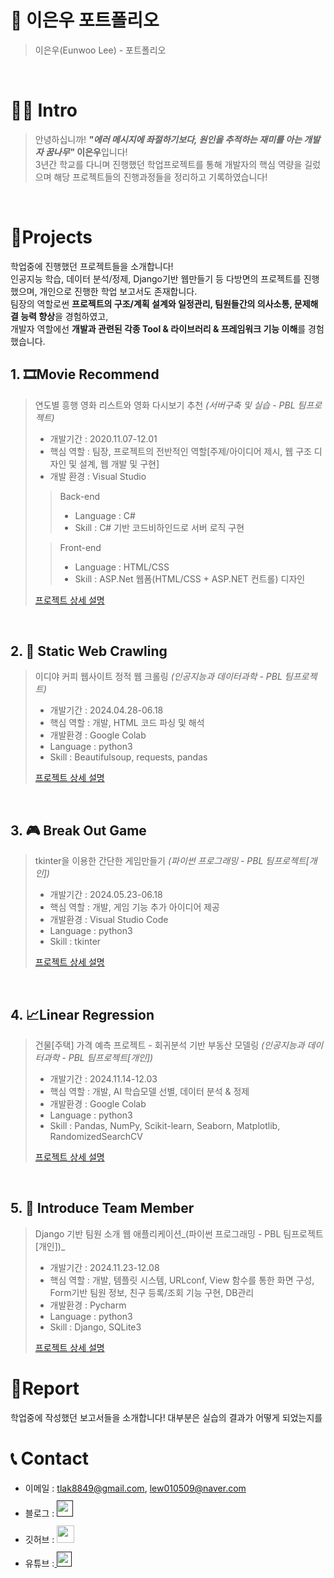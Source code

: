 # 📜 이은우 포트폴리오

> 이은우(Eunwoo Lee) - 포트폴리오

<br />

# 🙋‍♂️ Intro

> 안녕하십니까! ***"에러 메시지에 좌절하기보다, 원인을 추적하는 재미를 아는 개발자 꿈나무"*** **이은우**입니다!  
> 3년간 학교를 다니며 진행했던 학업프로젝트를 통해 개발자의 핵심 역량을 길렀으며 해당 프로젝트들의 진행과정들을 정리하고 기록하였습니다! 

<br />

# 📝Projects
학업중에 진행했던 프로젝트들을 소개합니다!  
인공지능 학습, 데이터 분석/정제, Django기반 웹만들기 등 다방면의 프로젝트를 진행했으며, 개인으로 진행한 학업 보고서도 존재합니다.  
팀장의 역할로썬 **프로젝트의 구조/계획 설계와 일정관리, 팀원들간의 의사소통, 문제해결 능력 향상**을 경험하였고, <br />
개발자 역할에선 **개발과 관련된 각종 Tool & 라이브러리 & 프레임워크 기능 이해**를 경험했습니다.

## 1. 🎞Movie Recommend

> 연도별 흥행 영화 리스트와 영화 다시보기 추천 _(서버구축 및 실습 - PBL 팀프로젝트)_
>
> - 개발기간 : 2020.11.07-12.01
> - 핵심 역할 : 팀장, 프로젝트의 전반적인 역할[주제/아이디어 제시, 웹 구조 디자인 및 설계, 웹 개발 및 구현]
> - 개발 환경 : Visual Studio
>
>> Back-end
>> - Language : C#
>> - Skill : C# 기반 코드비하인드로 서버 로직 구현
>> 
>
>> Front-end
>> - Language : HTML/CSS
>> - Skill : ASP.Net 웹폼(HTML/CSS + ASP.NET 컨트롤) 디자인
>>
> [프로젝트 상세 설명](https://github.com/DavidMao8849/Movie_Recommend_Project/tree/main)

<br />

## 2. 📄 Static Web Crawling

> 이디야 커피 웹사이트 정적 웹 크롤링 _(인공지능과 데이터과학 - PBL 팀프로젝트)_
>
> - 개발기간 : 2024.04.28-06.18
> - 핵심 역할 : 개발, HTML 코드 파싱 및 해석
> - 개발환경 : Google Colab
> - Language : python3
> - Skill : Beautifulsoup, requests, pandas
>
> [프로젝트 상세 설명](https://github.com/DavidMao8849/Web_Crawler)

<br />

## 3. 🎮 Break Out Game

> tkinter을 이용한 간단한 게임만들기 _(파이썬 프로그래밍 - PBL 팀프로젝트[개인])_
>
> - 개발기간 : 2024.05.23-06.18
> - 핵심 역할 : 개발, 게임 기능 추가 아이디어 제공
> - 개발환경 : Visual Studio Code
> - Language : python3
> - Skill : tkinter
>
> [프로젝트 상세 설명](https://github.com/DavidMao8849/Break_Out_Game)

<br />

## 4. 📈Linear Regression

> 건물[주택] 가격 예측 프로젝트 - 회귀분석 기반 부동산 모델링 _(인공지능과 데이터과학 - PBL 팀프로젝트[개인])_
>
> - 개발기간 : 2024.11.14-12.03
> - 핵심 역할 : 개발, AI 학습모델 선별, 데이터 분석 & 정제
> - 개발환경 : Google Colab
> - Language : python3
> - Skill : Pandas, NumPy, Scikit-learn, Seaborn, Matplotlib, RandomizedSearchCV
>
> [프로젝트 상세 설명](https://github.com/DavidMao8849/Linear_Regression_Project)

<br />

## 5. 🙌 Introduce Team Member 

>  Django 기반 팀원 소개 웹 애플리케이션_(파이썬 프로그래밍 - PBL 팀프로젝트[개인])_
>
> - 개발기간 : 2024.11.23-12.08
> - 핵심 역할 : 개발, 템플릿 시스템, URLconf, View 함수를 통한 화면 구성, Form기반 팀원 정보, 친구 등록/조회 기능 구현, DB관리
> - 개발환경 : Pycharm
> - Language : python3
> - Skill : Django, SQLite3
>
> [프로젝트 상세 설명](https://github.com/DavidMao8849/Django_Website)

# 📝Report
학업중에 작성했던 보고서들을 소개합니다!
대부분은 실습의 결과가 어떻게 되었는지를 
<br />

# 📞 Contact

- 이메일 : tlak8849@gmail.com, lew010509@naver.com
- 블로그 : <a href="">
  <img src="https://user-images.githubusercontent.com/68724828/185885678-8f619bfa-1160-4bb4-a026-f758a4014f82.png" height="26px" style="margin-top: 10px" />
  </a>
- 깃허브 : <a href="https://github.com/DavidMao8849">
  <img src="https://user-images.githubusercontent.com/68724828/185908612-22f4d219-78a7-4de7-bb02-deecaa63bffa.png" height="28px" style="margin-top: 10px" />
  </a>
- 유튜브 :<a href="">
  <img src="https://user-images.githubusercontent.com/1569988/159397141-21463bc2-2acf-416b-aa15-235664556f34.png" height="24px" style="margin-top: 10px" />
  </a>
